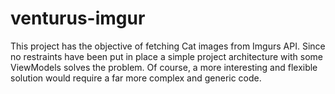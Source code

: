# venturus-imgur

This project has the objective of fetching Cat images from Imgurs API.
Since no restraints have been put in place a simple project architecture with some ViewModels solves the problem.
Of course, a more interesting and flexible solution would require a far more complex and generic code.
